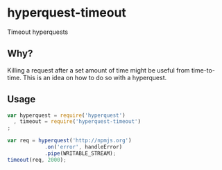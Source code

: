 hyperquest-timeout
==================

Timeout hyperquests

## Why?

Killing a request after a set amount of time might be useful from time-to-time. This is an idea on how to do so with a hyperquest.

## Usage

```js
var hyperquest = require('hyperquest')
  , timeout = require('hyperquest-timeout')
;

var req = hyperquest('http://npmjs.org')
            .on('error', handleError)
            .pipe(WRITABLE_STREAM);
timeout(req, 2000);
```